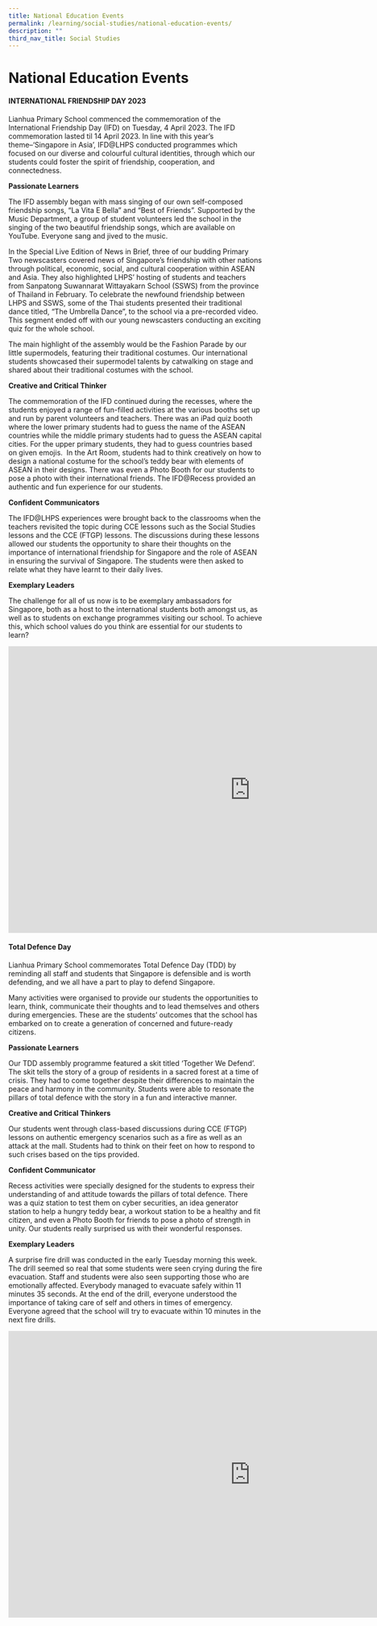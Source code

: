```yaml
---
title: National Education Events
permalink: /learning/social-studies/national-education-events/
description: ""
third_nav_title: Social Studies
---
```

# **National Education Events**

#### **INTERNATIONAL FRIENDSHIP DAY 2023**

Lianhua Primary School commenced the commemoration of the International Friendship Day (IFD) on Tuesday, 4 April 2023. The IFD commemoration lasted til 14 April 2023. In line with this year’s theme–‘Singapore in Asia’, IFD@LHPS conducted programmes which focused on our diverse and colourful cultural identities, through which our students could foster the spirit of friendship, cooperation, and connectedness.&nbsp;

**Passionate Learners**

The IFD assembly began with mass singing of our own self-composed friendship songs, “La Vita E Bella” and “Best of Friends”. Supported by the Music Department, a group of student volunteers led the school in the singing of the two beautiful friendship songs, which are available on YouTube. Everyone sang and jived to the music.

In the Special Live Edition of News in Brief, three of our budding Primary Two newscasters covered news of Singapore’s friendship with other nations through political, economic, social, and cultural cooperation within ASEAN and Asia. They also highlighted LHPS’ hosting of students and teachers from Sanpatong Suwannarat Wittayakarn School (SSWS) from the province of Thailand in February. To celebrate the newfound friendship between LHPS and SSWS, some of the Thai students presented their traditional dance titled, “The Umbrella Dance”, to the school via a pre-recorded video. This segment ended off with our young newscasters conducting an exciting quiz for the whole school.&nbsp;

The main highlight of the assembly would be the Fashion Parade by our little supermodels, featuring their traditional costumes. Our international students showcased their supermodel talents by catwalking on stage and shared about their traditional costumes with the school.

**Creative and Critical Thinker**

The commemoration of the IFD continued during the recesses, where the students enjoyed a range of fun-filled activities at the various booths set up and run by parent volunteers and teachers. There was an iPad quiz booth where the lower primary students had to guess the name of the ASEAN countries while the middle primary students had to guess the ASEAN capital cities. For the upper primary students, they had to guess countries based on given emojis.&nbsp; In the Art Room, students had to think creatively on how to design a national costume for the school’s teddy bear with elements of ASEAN in their designs. There was even a Photo Booth for our students to pose a photo with their international friends. The IFD@Recess provided an authentic and fun experience for our students.

**Confident Communicators**

The IFD@LHPS experiences were brought back to the classrooms when the teachers revisited the topic during CCE lessons such as the Social Studies lessons and the CCE (FTGP) lessons. The discussions during these lessons allowed our students the opportunity to share their thoughts on the importance of international friendship for Singapore and the role of ASEAN in ensuring the survival of Singapore. The students were then asked to relate what they have learnt to their daily lives.&nbsp;

**Exemplary Leaders**

The challenge for all of us now is to be exemplary ambassadors for Singapore, both as a host to the international students both amongst us, as well as to students on exchange programmes visiting our school. To achieve this, which school values do you think are essential for our students to learn?

<iframe src="https://docs.google.com/presentation/d/e/2PACX-1vS51HkDj3GH3rSnxJa8WkzqMXBeiJ39hvxO2apbhuJ_QemUkmROft8F-xWy2iIttttKFR1gDA5BKQt1/embed?start=false&amp;loop=false&amp;delayms=3000" frameborder="0" width="960" height="569" allowfullscreen="true"></iframe>

#### **Total Defence Day**&nbsp;

Lianhua Primary School commemorates Total Defence Day (TDD) by reminding all staff and students that Singapore is defensible and is worth defending, and we all have a part to play to defend Singapore.  

Many activities were organised to provide our students the opportunities to learn, think, communicate their thoughts and to lead themselves and others during emergencies. These are the students’ outcomes that the school has embarked on to create a generation of concerned and future-ready citizens.

<b>**Passionate Learners**</b>

Our TDD assembly programme featured a skit titled ‘Together We Defend’. The skit tells the story of a group of residents in a sacred forest at a time of crisis. They had to come together despite their differences to maintain the peace and harmony in the community. Students were able to resonate the pillars of total defence with the story in a fun and interactive manner.

<b>**Creative and Critical Thinkers**</b>

Our students went through class-based discussions during CCE (FTGP) lessons on authentic emergency scenarios such as a fire as well as an attack at the mall. Students had to think on their feet on how to respond to such crises based on the tips provided.

<b>**Confident Communicator**</b>

Recess activities were specially designed for the students to express their understanding of and attitude towards the pillars of total defence. There was a quiz station to test them on cyber securities, an idea generator station to help a hungry teddy bear, a workout station to be a healthy and fit citizen, and even a Photo Booth for friends to pose a photo of strength in unity. Our students really surprised us with their wonderful responses.

<b>**Exemplary Leaders**</b>

A surprise fire drill was conducted in the early Tuesday morning this week. The drill seemed so real that some students were seen crying during the fire evacuation. Staff and students were also seen supporting those who are emotionally affected. Everybody managed to evacuate safely within 11 minutes 35 seconds. At the end of the drill, everyone understood the importance of taking care of self and others in times of emergency. Everyone agreed that the school will try to evacuate within 10 minutes in the next fire drills.

<iframe allowfullscreen="true" height="569" width="960" frameborder="0" src="https://docs.google.com/presentation/d/e/2PACX-1vQqWRID2hVsYscLRHo5_xob06NTnjagdz8y2_raYmKMSB2oehpdEgG9Vy9jM2eMss1vmRenyHqksZqg/embed?start=true&amp;loop=true&amp;delayms=10000"></iframe>